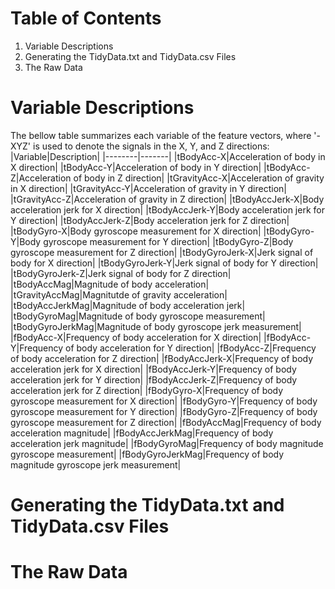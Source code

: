 # Table of Contents
1. Variable Descriptions
2. Generating the TidyData.txt and TidyData.csv Files 
3. The Raw Data

# Variable Descriptions
The bellow table summarizes each variable of the feature vectors, where '-XYZ' is used to denote the signals in the X, Y, and Z directions:
|Variable|Description|
|--------|-------|
|tBodyAcc-X|Acceleration of body in X direction|
|tBodyAcc-Y|Acceleration of body in Y direction|
|tBodyAcc-Z|Acceleration of body in Z direction|
|tGravityAcc-X|Acceleration of gravity in X direction|
|tGravityAcc-Y|Acceleration of gravity in Y direction|
|tGravityAcc-Z|Acceleration of gravity in Z direction|
|tBodyAccJerk-X|Body acceleration jerk for X direction|
|tBodyAccJerk-Y|Body acceleration jerk for Y direction|
|tBodyAccJerk-Z|Body acceleration jerk for Z direction|
|tBodyGyro-X|Body gyroscope measurement for X direction|
|tBodyGyro-Y|Body gyroscope measurement for Y direction|
|tBodyGyro-Z|Body gyroscope measurement for Z direction|
|tBodyGyroJerk-X|Jerk signal of body for X direction|
|tBodyGyroJerk-Y|Jerk signal of body for Y direction|
|tBodyGyroJerk-Z|Jerk signal of body for Z direction|
|tBodyAccMag|Magnitude of body acceleration|
|tGravityAccMag|Magnitutde of gravity acceleration|
|tBodyAccJerkMag|Magnitude of body acceleration jerk|
|tBodyGyroMag|Magnitude of body gyroscope measurement|
|tBodyGyroJerkMag|Magnitude of body gyroscope jerk measurement|
|fBodyAcc-X|Frequency of body acceleration for X direction|
|fBodyAcc-Y|Frequency of body acceleration for Y direction|
|fBodyAcc-Z|Frequency of body acceleration for Z direction|
|fBodyAccJerk-X|Frequency of body acceleration jerk for X direction|
|fBodyAccJerk-Y|Frequency of body acceleration jerk for Y direction|
|fBodyAccJerk-Z|Frequency of body acceleration jerk for Z direction|
|fBodyGyro-X|Frequency of body gyroscope measurement for X direction|
|fBodyGyro-Y|Frequency of body gyroscope measurement for Y direction|
|fBodyGyro-Z|Frequency of body gyroscope measurement for Z direction|
|fBodyAccMag|Frequency of body acceleration magnitude|
|fBodyAccJerkMag|Frequency of body acceleration jerk magnitude|
|fBodyGyroMag|Frequency of body magnitude gyroscope measurement|
|fBodyGyroJerkMag|Frequency of body magnitude gyroscope jerk measurement|

# Generating the TidyData.txt and TidyData.csv Files

# The Raw Data
